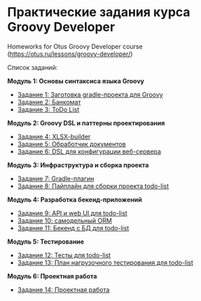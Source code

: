 # Практические задания курса Groovy Developer

Homeworks for Otus Groovy Developer course (https://otus.ru/lessons/groovy-developer/)

Список заданий:

**Модуль 1: Основы синтаксиса языка Groovy**
- [Задание 1: Заготовка gradle-проекта для Groovy](./hw-1)
- [Задание 2: Банкомат](./hw-2)
- [Задание 3: ToDo List](./hw-3)

**Модуль 2: Groovy DSL и паттерны проектирования**
- [Задание 4: XLSX-builder](./hw-4)
- [Задание 5: Обработчик документов](./hw-5)
- [Задание 6: DSL для конфигурации веб-сервера](./hw-6)

**Модуль 3: Инфраструктура и сборка проекта**
- [Задание 7: Gradle-плагин](./hw-7)
- [Задание 8: Пайплайн для сборки проекта todo-list](./hw-8)

**Модуль 4: Разработка бекенд-приложений**
- [Задание 9: API и web UI для todo-list](./hw-9)
- [Задание 10: самодельный ORM](./hw-10)
- [Задание 11: Бекенд с БД для todo-list](./hw-11)

**Модуль 5: Тестирование**
- [Задание 12: Тесты для todo-list](./hw-12)
- [Задание 13: План нагрузочного тестирования для todo-list](./hw-13)

**Модуль 6: Проектная работа**
- [Задание 14: Проектная работа](./hw-14)
